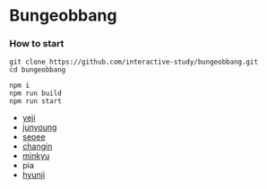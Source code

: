 # Bungeobbang

### How to start

```
git clone https://github.com/interactive-study/bungeobbang.git
cd bungeobbang

npm i
npm run build
npm run start
```


- [yeji](https://bungeobbang.pages.dev/)
- [junyoung](https://0628586a.bungeobbang.pages.dev/)
- [seoee](https://414665a7.bungeobbang.pages.dev/)
- [changin](https://fe01bc63.bungeobbang.pages.dev/)
- [minkyu](https://994e30f3.bungeobbang.pages.dev/)
- pia
- [hyunji](https://6b52642c.bungeobbang.pages.dev/)
